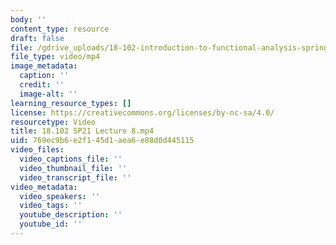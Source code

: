 ```yaml
---
body: ''
content_type: resource
draft: false
file: /gdrive_uploads/18-102-introduction-to-functional-analysis-spring-2021/1ioxELVfVVXGbIdyc5UPaINQsOz458D_Z/18102-sp21-lecture-8.mp4
file_type: video/mp4
image_metadata:
  caption: ''
  credit: ''
  image-alt: ''
learning_resource_types: []
license: https://creativecommons.org/licenses/by-nc-sa/4.0/
resourcetype: Video
title: 18.102 SP21 Lecture 8.mp4
uid: 769ec9b6-e2f1-45d1-aea6-e88d0d445115
video_files:
  video_captions_file: ''
  video_thumbnail_file: ''
  video_transcript_file: ''
video_metadata:
  video_speakers: ''
  video_tags: ''
  youtube_description: ''
  youtube_id: ''
---
```

